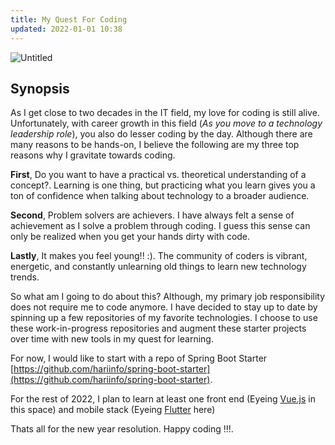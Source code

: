 ```yaml
---
title: My Quest For Coding
updated: 2022-01-01 10:38
---
```

<img src="{{site.baseurl | prepend: site.url}}assets/images/pexels-markus-spiske-1921326.jpg" alt="Untitled" />

## Synopsis
As I get close to two decades in the IT field, my love for coding is still alive. Unfortunately, with career growth in this field (_As you move to a technology leadership role_), you also do lesser coding by the day.
Although there are many reasons to be hands-on, I believe the following are my three top reasons why I gravitate towards coding.

<b>First</b>, Do you want to have a practical vs. theoretical understanding of a concept?. Learning is one thing, but practicing what you learn gives you a ton of confidence when talking about technology to a broader audience.

<b>Second</b>, Problem solvers are achievers. I have always felt a sense of achievement as I solve a problem through coding. I guess this sense can only be realized when you get your hands dirty with code.

<b>Lastly</b>, It makes you feel young!! :). The community of coders is vibrant, energetic, and constantly unlearning old things to learn new technology trends. 

So what am I going to do about this? Although, my primary job responsibility does not require me to code anymore. I have decided to stay up to date by spinning up a few repositories of my favorite technologies. I choose to use these work-in-progress repositories and augment these starter projects over time with new tools in my quest for learning.

For now, I would like to start with a repo of Spring Boot Starter [https://github.com/hariinfo/spring-boot-starter](https://github.com/hariinfo/spring-boot-starter).

For the rest of 2022, I plan to learn at least one front end (Eyeing [Vue.js](https://vuejs.org/) in this space) and mobile stack (Eyeing [Flutter](https://flutter.dev/) here)

Thats all for the new year resolution. Happy coding !!!.